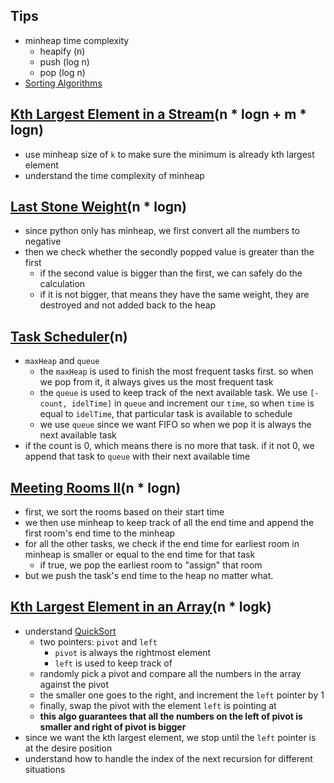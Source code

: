 
## Tips 
- minheap time complexity 
	- heapify (n)
	- push (log n)
	- pop (log n)
- [Sorting Algorithms](https://www.geeksforgeeks.org/sorting-algorithms/)

## [Kth Largest Element in a Stream](https://leetcode.com/problems/kth-largest-element-in-a-stream/)(n * logn + m * logn)
- use minheap size of `k` to make sure the minimum is already kth largest element 
- understand the time complexity of minheap 

## [Last Stone Weight](https://leetcode.com/problems/last-stone-weight/)(n * logn)
- since python only has minheap, we first convert all the numbers to negative 
- then we check whether the secondly popped value is greater than the first
	- if the second value is bigger than the first, we can safely do the calculation 
	- if it is not bigger, that means they have the same weight, they are destroyed and not added back to the heap 

## [Task Scheduler](https://leetcode.com/problems/task-scheduler/description/)(n)
- `maxHeap` and `queue`
	- the `maxHeap` is used to finish the most frequent tasks first. so when we pop from it, it always gives us the most frequent task 
	- the `queue` is used to keep track of the next available task. We use `[-count, idelTime]` in `queue` and increment our `time`, so when `time` is equal to `idelTime`, that particular task is available to schedule
	- we use `queue` since we want FIFO so when we pop it is always the next available task
- if the count is 0, which means there is no more that task. if it not 0, we append that task to `queue` with their next available time 

## [Meeting Rooms II](https://leetcode.com/problems/meeting-rooms-ii/description/)(n * logn)
- first, we sort the rooms based on their start time 
- we then use minheap to keep track of all the end time and append the first room's end time to the minheap 
- for all the other tasks, we check if the end time for earliest room in minheap is smaller or equal to the end time for that task
	- if true, we pop the earliest room to "assign" that room 
- but we push the task's end time to the heap no matter what. 

## [Kth Largest Element in an Array](https://leetcode.com/problems/kth-largest-element-in-an-array/description/)(n * logk)
- understand [QuickSort](https://www.geeksforgeeks.org/quick-sort/)
	- two pointers: `pivot` and `left` 
		- `pivot` is always the rightmost element 
		- `left` is used to keep track of 
	- randomly pick a pivot and compare all the numbers in the array against the pivot 
	- the smaller one goes to the right, and increment the `left` pointer by 1 
	- finally, swap the pivot with the element `left` is pointing at 
	- **this algo guarantees that all the numbers on the left of pivot is smaller and right of pivot is bigger**
- since we want the kth largest element, we stop until the `left` pointer is at the desire position 
- understand how to handle the index of the next recursion for different situations 

